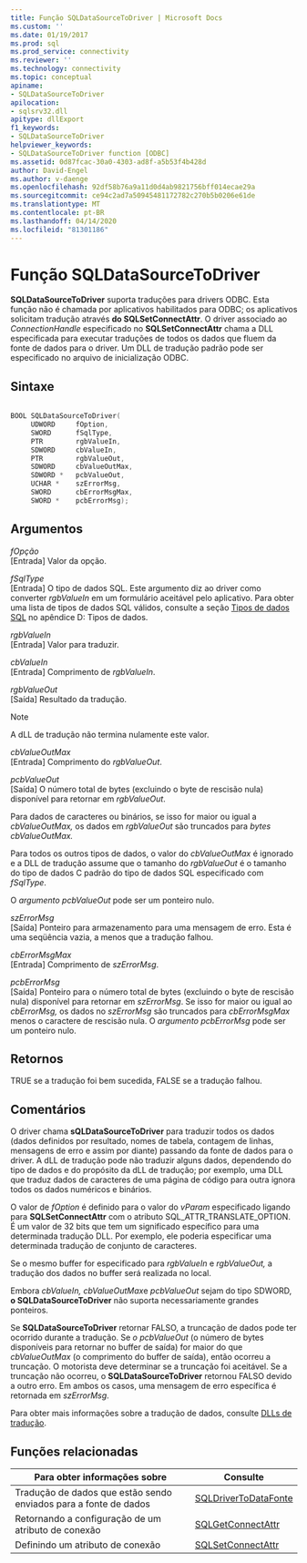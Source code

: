 ```yaml
---
title: Função SQLDataSourceToDriver | Microsoft Docs
ms.custom: ''
ms.date: 01/19/2017
ms.prod: sql
ms.prod_service: connectivity
ms.reviewer: ''
ms.technology: connectivity
ms.topic: conceptual
apiname:
- SQLDataSourceToDriver
apilocation:
- sqlsrv32.dll
apitype: dllExport
f1_keywords:
- SQLDataSourceToDriver
helpviewer_keywords:
- SQLDataSourceToDriver function [ODBC]
ms.assetid: 0d87fcac-30a0-4303-ad8f-a5b53f4b428d
author: David-Engel
ms.author: v-daenge
ms.openlocfilehash: 92df58b76a9a11d0d4ab9821756bff014ecae29a
ms.sourcegitcommit: ce94c2ad7a50945481172782c270b5b0206e61de
ms.translationtype: MT
ms.contentlocale: pt-BR
ms.lasthandoff: 04/14/2020
ms.locfileid: "81301186"
---
```

# <a name="sqldatasourcetodriver-function"></a>Função SQLDataSourceToDriver
**SQLDataSourceToDriver** suporta traduções para drivers ODBC. Esta função não é chamada por aplicativos habilitados para ODBC; os aplicativos solicitam tradução através **do SQLSetConnectAttr**. O driver associado ao *ConnectionHandle* especificado no **SQLSetConnectAttr** chama a DLL especificada para executar traduções de todos os dados que fluem da fonte de dados para o driver. Um DLL de tradução padrão pode ser especificado no arquivo de inicialização ODBC.  
  
## <a name="syntax"></a>Sintaxe  
  
```cpp  
  
BOOL SQLDataSourceToDriver(  
     UDWORD     fOption,  
     SWORD      fSqlType,  
     PTR        rgbValueIn,  
     SDWORD     cbValueIn,  
     PTR        rgbValueOut,  
     SDWORD     cbValueOutMax,  
     SDWORD *   pcbValueOut,  
     UCHAR *    szErrorMsg,  
     SWORD      cbErrorMsgMax,  
     SWORD *    pcbErrorMsg);  
```  
  
## <a name="arguments"></a>Argumentos  
 *fOpção*  
 [Entrada] Valor da opção.  
  
 *fSqlType*  
 [Entrada] O tipo de dados SQL. Este argumento diz ao driver como converter *rgbValueIn* em um formulário aceitável pelo aplicativo. Para obter uma lista de tipos de dados SQL válidos, consulte a seção [Tipos de dados SQL](../../../odbc/reference/appendixes/sql-data-types.md) no apêndice D: Tipos de dados.  
  
 *rgbValueIn*  
 [Entrada] Valor para traduzir.  
  
 *cbValueIn*  
 [Entrada] Comprimento de *rgbValueIn*.  
  
 *rgbValueOut*  
 [Saída] Resultado da tradução.  
  
> [!NOTE]  
>  A dLL de tradução não termina nulamente este valor.  
  
 *cbValueOutMax*  
 [Entrada] Comprimento do *rgbValueOut*.  
  
 *pcbValueOut*  
 [Saída] O número total de bytes (excluindo o byte de rescisão nula) disponível para retornar em *rgbValueOut*.  
  
 Para dados de caracteres ou binários, se isso for maior ou igual a *cbValueOutMax,* os dados em *rgbValueOut* são truncados para *bytes cbValueOutMax.*  
  
 Para todos os outros tipos de dados, o valor do *cbValueOutMax* é ignorado e a DLL de tradução assume que o tamanho do *rgbValueOut* é o tamanho do tipo de dados C padrão do tipo de dados SQL especificado com *fSqlType*.  
  
 O *argumento pcbValueOut* pode ser um ponteiro nulo.  
  
 *szErrorMsg*  
 [Saída] Ponteiro para armazenamento para uma mensagem de erro. Esta é uma seqüência vazia, a menos que a tradução falhou.  
  
 *cbErrorMsgMax*  
 [Entrada] Comprimento de *szErrorMsg*.  
  
 *pcbErrorMsg*  
 [Saída] Ponteiro para o número total de bytes (excluindo o byte de rescisão nula) disponível para retornar em *szErrorMsg*. Se isso for maior ou igual ao *cbErrorMsg,* os dados no *szErrorMsg* são truncados para *cbErrorMsgMax* menos o caractere de rescisão nula. O *argumento pcbErrorMsg* pode ser um ponteiro nulo.  
  
## <a name="returns"></a>Retornos  
 TRUE se a tradução foi bem sucedida, FALSE se a tradução falhou.  
  
## <a name="comments"></a>Comentários  
 O driver chama **sQLDataSourceToDriver** para traduzir todos os dados (dados definidos por resultado, nomes de tabela, contagem de linhas, mensagens de erro e assim por diante) passando da fonte de dados para o driver. A dLL de tradução pode não traduzir alguns dados, dependendo do tipo de dados e do propósito da dLL de tradução; por exemplo, uma DLL que traduz dados de caracteres de uma página de código para outra ignora todos os dados numéricos e binários.  
  
 O valor de *fOption* é definido para o valor do *vParam* especificado ligando para **SQLSetConnectAttr** com o atributo SQL_ATTR_TRANSLATE_OPTION. É um valor de 32 bits que tem um significado específico para uma determinada tradução DLL. Por exemplo, ele poderia especificar uma determinada tradução de conjunto de caracteres.  
  
 Se o mesmo buffer for especificado para *rgbValueIn* e *rgbValueOut,* a tradução dos dados no buffer será realizada no local.  
  
 Embora *cbValueIn,* *cbValueOutMax*e *pcbValueOut* sejam do tipo SDWORD, **o SQLDataSourceToDriver** não suporta necessariamente grandes ponteiros.  
  
 Se **SQLDataSourceToDriver** retornar FALSO, a truncação de dados pode ter ocorrido durante a tradução. Se *o pcbValueOut* (o número de bytes disponíveis para retornar no buffer de saída) for maior do que *cbValueOutMax* (o comprimento do buffer de saída), então ocorreu a truncação. O motorista deve determinar se a truncação foi aceitável. Se a truncação não ocorreu, o **SQLDataSourceToDriver** retornou FALSO devido a outro erro. Em ambos os casos, uma mensagem de erro específica é retornada em *szErrorMsg*.  
  
 Para obter mais informações sobre a tradução de dados, consulte [DLLs de tradução](../../../odbc/reference/develop-app/translation-dlls.md).  
  
## <a name="related-functions"></a>Funções relacionadas  
  
|Para obter informações sobre|Consulte|  
|---------------------------|---------|  
|Tradução de dados que estão sendo enviados para a fonte de dados|[SQLDriverToDataFonte](../../../odbc/reference/syntax/sqldrivertodatasource-function.md)|  
|Retornando a configuração de um atributo de conexão|[SQLGetConnectAttr](../../../odbc/reference/syntax/sqlgetconnectattr-function.md)|  
|Definindo um atributo de conexão|[SQLSetConnectAttr](../../../odbc/reference/syntax/sqlsetconnectattr-function.md)|
